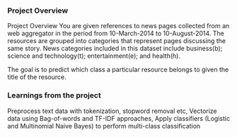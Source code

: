 ### Project Overview

 Project Overview
You are given references to news pages collected from an web aggregator in the period from 10-March-2014 to 10-August-2014. The resources are grouped into categories that represent pages discussing the same story. News categories included in this dataset include business(b); science and technology(t); entertainment(e); and health(h).

The goal is to predict which class a particular resource belongs to given the title of the resource.


### Learnings from the project

 Preprocess text data with tokenization, stopword removal etc, Vectorize data using Bag-of-words and TF-IDF approaches, Apply classifiers (Logistic and Multinomial Naive Bayes) to perform multi-class classification


